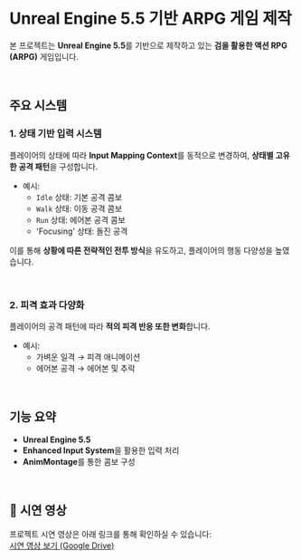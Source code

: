 # Unreal Engine 5.5 기반 ARPG 게임 제작

본 프로젝트는 **Unreal Engine 5.5**를 기반으로 제작하고 있는 **검을 활용한 액션 RPG (ARPG)** 게임입니다.

<br>

## 주요 시스템

### 1. 상태 기반 입력 시스템

플레이어의 상태에 따라 **Input Mapping Context**를 동적으로 변경하여, **상태별 고유한 공격 패턴**을 구성합니다.

- 예시:
  - `Idle` 상태: 기본 공격 콤보
  - `Walk` 상태: 이동 공격 콤보
  - `Run` 상태: 에어본 공격 콤보
  - 'Focusing' 상태: 돌진 공격

이를 통해 **상황에 따른 전략적인 전투 방식**을 유도하고, 플레이어의 행동 다양성을 높였습니다.

<br>

### 2. 피격 효과 다양화

플레이어의 공격 패턴에 따라 **적의 피격 반응 또한 변화**합니다.

- 예시:
  - 가벼운 일격 → 피격 애니메이션
  - 에어본 공격 → 에어본 및 추락

<br>

## 기능 요약

- **Unreal Engine 5.5**
- **Enhanced Input System**을 활용한 입력 처리
- **AnimMontage**를 통한 콤보 구성

<br>

## 🔗 시연 영상

프로젝트 시연 영상은 아래 링크를 통해 확인하실 수 있습니다:  
[시연 영상 보기 (Google Drive)](https://drive.google.com/file/d/1WdGS_iOjOS8wM3dcLjuFmD8O_BXH-Vsi/view?usp=sharing)

